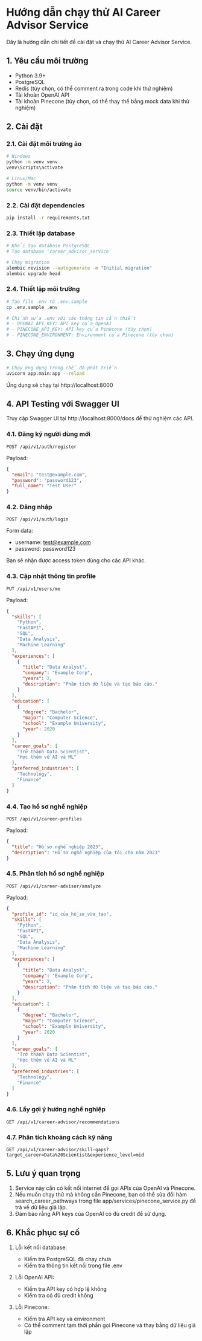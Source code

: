 # Hướng dẫn chạy thử AI Career Advisor Service

Đây là hướng dẫn chi tiết để cài đặt và chạy thử AI Career Advisor Service.

## 1. Yêu cầu môi trường

- Python 3.9+ 
- PostgreSQL
- Redis (tùy chọn, có thể comment ra trong code khi thử nghiệm)
- Tài khoản OpenAI API
- Tài khoản Pinecone (tùy chọn, có thể thay thế bằng mock data khi thử nghiệm)

## 2. Cài đặt

### 2.1. Cài đặt môi trường ảo

```bash
# Windows
python -m venv venv
venv\Scripts\activate

# Linux/Mac
python -m venv venv
source venv/bin/activate
```

### 2.2. Cài đặt dependencies

```bash
pip install -r requirements.txt
```

### 2.3. Thiết lập database

```bash
# Khởi tạo database PostgreSQL
# Tạo database 'career_advisor_service'

# Chạy migration
alembic revision --autogenerate -m "Initial migration"
alembic upgrade head
```

### 2.4. Thiết lập môi trường

```bash
# Tạo file .env từ .env.sample
cp .env.sample .env

# Chỉnh sửa .env với các thông tin cần thiết
# - OPENAI_API_KEY: API key của OpenAI
# - PINECONE_API_KEY: API key của Pinecone (tùy chọn)
# - PINECONE_ENVIRONMENT: Environment của Pinecone (tùy chọn)
```

## 3. Chạy ứng dụng

```bash
# Chạy ứng dụng trong chế độ phát triển
uvicorn app.main:app --reload
```

Ứng dụng sẽ chạy tại http://localhost:8000

## 4. API Testing với Swagger UI

Truy cập Swagger UI tại http://localhost:8000/docs để thử nghiệm các API.

### 4.1. Đăng ký người dùng mới

```
POST /api/v1/auth/register
```

Payload:
```json
{
  "email": "test@example.com",
  "password": "password123",
  "full_name": "Test User"
}
```

### 4.2. Đăng nhập

```
POST /api/v1/auth/login
```

Form data:
- username: test@example.com
- password: password123

Bạn sẽ nhận được access token dùng cho các API khác.

### 4.3. Cập nhật thông tin profile

```
PUT /api/v1/users/me
```

Payload:
```json
{
  "skills": [
    "Python", 
    "FastAPI", 
    "SQL", 
    "Data Analysis", 
    "Machine Learning"
  ],
  "experiences": [
    {
      "title": "Data Analyst",
      "company": "Example Corp",
      "years": 2,
      "description": "Phân tích dữ liệu và tạo báo cáo."
    }
  ],
  "education": [
    {
      "degree": "Bachelor",
      "major": "Computer Science",
      "school": "Example University",
      "year": 2020
    }
  ],
  "career_goals": [
    "Trở thành Data Scientist",
    "Học thêm về AI và ML"
  ],
  "preferred_industries": [
    "Technology", 
    "Finance"
  ]
}
```

### 4.4. Tạo hồ sơ nghề nghiệp

```
POST /api/v1/career-profiles
```

Payload:
```json
{
  "title": "Hồ sơ nghề nghiệp 2023",
  "description": "Hồ sơ nghề nghiệp của tôi cho năm 2023"
}
```

### 4.5. Phân tích hồ sơ nghề nghiệp

```
POST /api/v1/career-advisor/analyze
```

Payload:
```json
{
  "profile_id": "id_của_hồ_sơ_vừa_tạo",
  "skills": [
    "Python", 
    "FastAPI", 
    "SQL", 
    "Data Analysis", 
    "Machine Learning"
  ],
  "experiences": [
    {
      "title": "Data Analyst",
      "company": "Example Corp",
      "years": 2,
      "description": "Phân tích dữ liệu và tạo báo cáo."
    }
  ],
  "education": [
    {
      "degree": "Bachelor",
      "major": "Computer Science",
      "school": "Example University",
      "year": 2020
    }
  ],
  "career_goals": [
    "Trở thành Data Scientist",
    "Học thêm về AI và ML"
  ],
  "preferred_industries": [
    "Technology", 
    "Finance"
  ]
}
```

### 4.6. Lấy gợi ý hướng nghề nghiệp

```
GET /api/v1/career-advisor/recommendations
```

### 4.7. Phân tích khoảng cách kỹ năng

```
GET /api/v1/career-advisor/skill-gaps?target_career=Data%20Scientist&experience_level=mid
```

## 5. Lưu ý quan trọng

1. Service này cần có kết nối internet để gọi APIs của OpenAI và Pinecone.
2. Nếu muốn chạy thử mà không cần Pinecone, bạn có thể sửa đổi hàm search_career_pathways trong file app/services/pinecone_service.py để trả về dữ liệu giả lập.
3. Đảm bảo rằng API keys của OpenAI có đủ credit để sử dụng.

## 6. Khắc phục sự cố

1. Lỗi kết nối database:
   - Kiểm tra PostgreSQL đã chạy chưa
   - Kiểm tra thông tin kết nối trong file .env

2. Lỗi OpenAI API:
   - Kiểm tra API key có hợp lệ không
   - Kiểm tra có đủ credit không

3. Lỗi Pinecone:
   - Kiểm tra API key và environment
   - Có thể comment tạm thời phần gọi Pinecone và thay bằng dữ liệu giả lập 